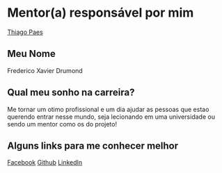 # Mentor(a) responsável por mim

[Thiago Paes](/profiles/mentors/profiles/thiago_paes.md)

## Meu Nome

Frederico Xavier Drumond

## Qual meu sonho na carreira?

Me tornar um otimo profissional e um dia ajudar as pessoas que estao querendo entrar nesse mundo, seja lecionando em uma universidade ou sendo um mentor como os do projeto!

## Alguns links para me conhecer melhor

[Facebook](https://www.facebook.com/frederico.drumond.33)
[Github](https://github.com/Fredrumond)
[LinkedIn](https://www.linkedin.com/in/frederico-xavier-drumond-85ab7483?trk=nav_responsive_tab_profile)
